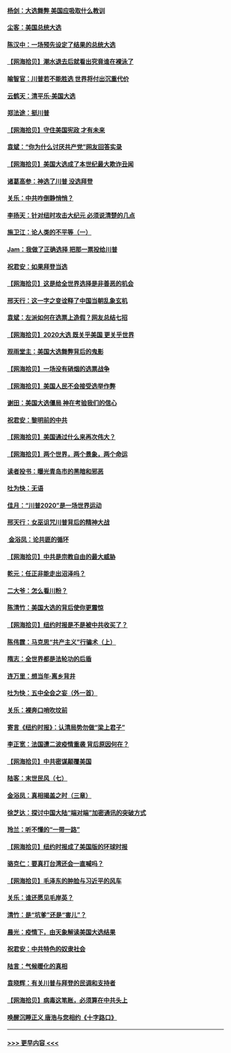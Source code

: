 #### [杨剑：大选舞弊 美国应吸取什么教训](../pages/nsc993/n12543937.md?t=11130402) 
#### [尘客：美国总统大选](../pages/nsc993/n12543828.md?t=11130402) 
#### [陈汉中：一场预先设定了结果的总统大选](../pages/nsc993/n12543564.md?t=11130402) 
#### [【网海拾贝】潮水退去后就看出究竟谁在裸泳了](../pages/nsc993/n12543321.md?t=11130402) 
#### [喻智官：川普若不能胜选 世界将付出沉重代价](../pages/nsc993/n12541352.md?t=11130402) 
#### [云鹤天：清平乐‧美国大选](../pages/nsc993/n12540916.md?t=11130402) 
#### [郑法途：挺川普](../pages/nsc993/n12540898.md?t=11130402) 
#### [【网海拾贝】守住美国宪政 才有未来](../pages/nsc993/n12540423.md?t=11130402) 
#### [袁斌：“你为什么讨厌共产党”网友回答实录](../pages/nsc993/n12540208.md?t=11130402) 
#### [【网海拾贝】美国大选成了本世纪最大欺诈丑闻](../pages/nsc993/n12538029.md?t=11130402) 
#### [诸葛高参：神选了川普 没选拜登](../pages/nsc993/n12537664.md?t=11130402) 
#### [关乐：中共咋倒静悄悄？](../pages/nsc993/n12537615.md?t=11130402) 
#### [李扬天：针对纽时攻击大纪元 必须说清楚的几点](../pages/nsc993/n12536001.md?t=11130402) 
#### [施卫江：论人类的不平等（一）](../pages/nsc993/n12535700.md?t=11130402) 
#### [Jam：我做了正确选择 把那一票投给川普](../pages/nsc993/n12535743.md?t=11130402) 
#### [祝君安：如果拜登当选](../pages/nsc993/n12535726.md?t=11130402) 
#### [【网海拾贝】这是给全世界选择是非善恶的机会](../pages/nsc993/n12535061.md?t=11130402) 
#### [邢天行：这一字之变诠释了中国当朝乱象玄机](../pages/nsc993/n12533446.md?t=11130402) 
#### [袁斌：左派如何在选票上造假？网友总结七招](../pages/nsc993/n12533180.md?t=11130402) 
#### [【网海拾贝】2020大选 既关乎美国 更关乎世界](../pages/nsc993/n12533161.md?t=11130402) 
#### [观雨堂主：美国大选舞弊背后的鬼影](../pages/nsc993/n12533153.md?t=11130402) 
#### [【网海拾贝】一场没有硝烟的选票战争](../pages/nsc993/n12531883.md?t=11130402) 
#### [【网海拾贝】美国人民不会接受选举作弊](../pages/nsc993/n12528850.md?t=11130402) 
#### [谢田：美国大选僵局 神在考验我们的信心](../pages/nsc993/n12527932.md?t=11130402) 
#### [祝君安：黎明前的中共](../pages/nsc993/n12524071.md?t=11130402) 
#### [【网海拾贝】美国通过什么来再次伟大？](../pages/nsc993/n12523844.md?t=11130402) 
#### [【网海拾贝】两个世界，两个景象，两个命运](../pages/nsc993/n12521419.md?t=11130402) 
#### [读者投书：曝光青岛市的黑暗和邪恶](../pages/nsc993/n12520988.md?t=11130402) 
#### [吐为快：无语](../pages/nsc993/n12518588.md?t=11130402) 
#### [佳月：“川普2020”是一场世界运动](../pages/nsc993/n12518581.md?t=11130402) 
#### [邢天行：女巫诅咒川普背后的精神大战](../pages/nsc993/n12517257.md?t=11130402) 
#### [ 金浴凤：论共匪的循环](../pages/nsc993/n12517133.md?t=11130402) 
#### [【网海拾贝】中共是宗教自由的最大威胁](../pages/nsc993/n12516879.md?t=11130402) 
#### [乾元：任正非能走出沼泽吗？](../pages/nsc993/n12515831.md?t=11130402) 
#### [二大爷：怎么看川粉？](../pages/nsc993/n12515820.md?t=11130402) 
#### [陈清竹：美国大选的背后使你更震惊](../pages/nsc993/n12515589.md?t=11130402) 
#### [【网海拾贝】纽约时报是不是被中共收买了？](../pages/nsc993/n12515122.md?t=11130402) 
#### [陈伟霆：马克思“共产主义”行骗术（上）](../pages/nsc993/n12510217.md?t=11130402) 
#### [隋志：全世界都是法轮功的后盾](../pages/nsc993/n12510636.md?t=11130402) 
#### [连万里：想当年‧离乡背井](../pages/nsc993/n12510623.md?t=11130402) 
#### [吐为快：五中全会之妄（外一首）](../pages/nsc993/n12510470.md?t=11130402) 
#### [关乐：裸奔口哨吹坟前](../pages/nsc993/n12510403.md?t=11130402) 
#### [寄言《纽约时报》：认清局势勿做“梁上君子”](../pages/nsc993/n12510042.md?t=11130402) 
#### [李正宽：法国遭二波疫情重袭 背后原因何在？](../pages/nsc993/n12509971.md?t=11130402) 
#### [【网海拾贝】中共密谋颠覆美国](../pages/nsc993/n12509816.md?t=11130402) 
#### [陆客：末世民风（七）](../pages/nsc993/n12507822.md?t=11130402) 
#### [金浴凤：真相揭盖之时（三章）](../pages/nsc993/n12507804.md?t=11130402) 
#### [徐芝达：探讨中国大陆“端对端”加密通讯的突破方式](../pages/nsc993/n12507682.md?t=11130402) 
#### [玲兰：听不懂的“一带一路”](../pages/nsc993/n12507669.md?t=11130402) 
#### [【网海拾贝】纽约时报成了美国版的环球时报](../pages/nsc993/n12507053.md?t=11130402) 
#### [骆克仁：要真打台湾还会一直喊吗？](../pages/nsc993/n12506843.md?t=11130402) 
#### [【网海拾贝】毛泽东的肿脸与习近平的风车](../pages/nsc993/n12504537.md?t=11130402) 
#### [关乐：谁还愿见毛岸英？](../pages/nsc993/n12503866.md?t=11130402) 
#### [清竹：是“坑爹”还是“害儿”？](../pages/nsc993/n12503034.md?t=11130402) 
#### [晨光：疫情下，由天象解读美国大选结果](../pages/nsc993/n12502536.md?t=11130402) 
#### [祝君安：中共特色的奴隶社会](../pages/nsc993/n12501529.md?t=11130402) 
#### [陆言：气候暖化的真相](../pages/nsc993/n12501183.md?t=11130402) 
#### [袁晓辉：有关川普与拜登的民调和支持者](../pages/nsc993/n12500433.md?t=11130402) 
#### [【网海拾贝】病毒这笔账，必须算在中共头上](../pages/nsc993/n12500320.md?t=11130402) 
#### [唤醒沉睡正义 唐浩与您相约《十字路口》](../pages/nsc993/n12497980.md?t=11130402) 

----
#### [ >>> 更早内容 <<< ](../indexes/nsc993-earlier.md)
